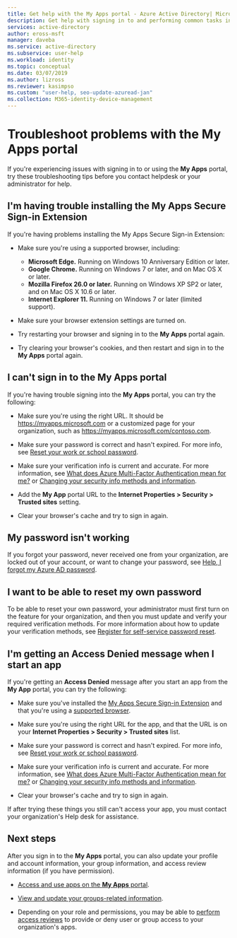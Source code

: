 ```yaml
---
title: Get help with the My Apps portal - Azure Active Directory| Microsoft Docs
description: Get help with signing in to and performing common tasks in the My Apps portal.
services: active-directory
author: eross-msft
manager: daveba
ms.service: active-directory
ms.subservice: user-help
ms.workload: identity
ms.topic: conceptual
ms.date: 03/07/2019
ms.author: lizross
ms.reviewer: kasimpso
ms.custom: "user-help, seo-update-azuread-jan"
ms.collection: M365-identity-device-management
---
```


# Troubleshoot problems with the My Apps portal
If you're experiencing issues with signing in to or using the **My Apps** portal, try these troubleshooting tips before you contact helpdesk or your administrator for help.

## I'm having trouble installing the My Apps Secure Sign-in Extension
If you're having problems installing the My Apps Secure Sign-in Extension:

- Make sure you're using a supported browser, including:

    - **Microsoft Edge.** Running on Windows 10 Anniversary Edition or later.
    - **Google Chrome.** Running on Windows 7 or later, and on Mac OS X or later.
    - **Mozilla Firefox 26.0 or later.** Running on Windows XP SP2 or later, and on Mac OS X 10.6 or later.
    - **Internet Explorer 11.** Running on Windows 7 or later (limited support).

- Make sure your browser extension settings are turned on.

- Try restarting your browser and signing in to the **My Apps** portal again.

- Try clearing your browser's cookies, and then restart and sign in to the **My Apps** portal again.

## I can't sign in to the **My Apps** portal
If you're having trouble signing into the **My Apps** portal, you can try the following:

- Make sure you're using the right URL. It should be https://myapps.microsoft.com or a customized page for your organization, such as https://myapps.microsoft.com/contoso.com.

- Make sure your password is correct and hasn't expired. For more info, see [Reset your work or school password](active-directory-passwords-update-your-own-password.md).

- Make sure your verification info is current and accurate. For more information, see [What does Azure Multi-Factor Authentication mean for me?](multi-factor-authentication-end-user.md) or [Changing your security info methods and information](security-info-add-update-methods-overview.md).

- Add the **My App** portal URL to the **Internet Properties > Security > Trusted sites** setting.

- Clear your browser's cache and try to sign in again.

## My password isn't working
If you forgot your password, never received one from your organization, are locked out of your account, or want to change your password, see [Help, I forgot my Azure AD password](active-directory-passwords-update-your-own-password.md).

## I want to be able to reset my own password
To be able to reset your own password, your administrator must first turn on the feature for your organization, and then you must update and verify your required verification methods. For more information about how to update your verification methods, see [Register for self-service password reset](active-directory-passwords-reset-register.md).

## I'm getting an Access Denied message when I start an app
If you're getting an **Access Denied** message after you start an app from the **My App** portal, you can try the following:

- Make sure you've installed the [My Apps Secure Sign-in Extension](myapps-portal-end-user-access.md#download-and-install-the-my-apps-secure-sign-in-extension) and that you're using a [supported browser](myapps-portal-end-user-access.md#supported-browsers).

- Make sure you're using the right URL for the app, and that the URL is on your **Internet Properties > Security > Trusted sites** list.

- Make sure your password is correct and hasn't expired. For more info, see [Reset your work or school password](active-directory-passwords-update-your-own-password.md).

- Make sure your verification info is current and accurate. For more information, see [What does Azure Multi-Factor Authentication mean for me?](multi-factor-authentication-end-user.md) or [Changing your security info methods and information](security-info-add-update-methods-overview.md).

- Clear your browser's cache and try to sign in again.

If after trying these things you still can't access your app, you must contact your organization's Help desk for assistance.

## Next steps
After you sign in to the **My Apps** portal, you can also update your profile and account information, your group information, and access review information (if you have permission).

- [Access and use apps on the **My Apps** portal](myapps-portal-end-user-access.md).

- [View and update your groups-related information](myapps-portal-end-user-groups.md).

- Depending on your role and permissions, you may be able to [perform access reviews](myapps-portal-end-user-access-reviews.md) to provide or deny user or group access to your organization's apps.